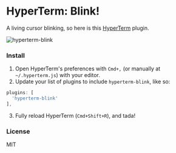 # HyperTerm: Blink!

A living cursor blinking, so here is this [HyperTerm](https://hyperterm.org) plugin.

![hyperterm-blink](https://cloud.githubusercontent.com/assets/215282/16899531/2cf309fe-4c3a-11e6-970e-9cc44c2fb500.gif)

### Install

1. Open HyperTerm's preferences with `Cmd+,` (or manually at `~/.hyperterm.js`) with your editor.
2. Update your list of plugins to include `hyperterm-blink`, like so:

  ```js
  plugins: [
    'hyperterm-blink'
  ],
  ```
3. Fully reload HyperTerm (`Cmd+Shift+R`), and tada!

### License

MIT
